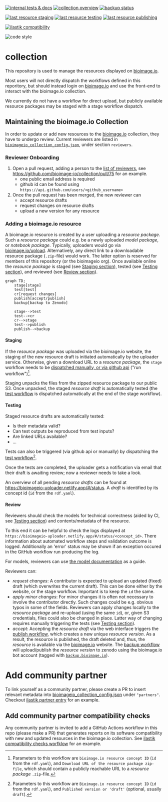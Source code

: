 [![internal tests & docs](https://github.com/bioimage-io/collection/actions/workflows/build.yaml/badge.svg)](https://github.com/bioimage-io/collection/actions/workflows/build.yaml)
[![collection overview](https://github.com/bioimage-io/collection/actions/workflows/generate_collection_json.yaml/badge.svg)](https://github.com/bioimage-io/collection/actions/workflows/generate_collection_json.yaml)
[![backup status](https://github.com/bioimage-io/collection/actions/workflows/backup.yaml/badge.svg)](https://github.com/bioimage-io/collection/actions/workflows/backup.yaml)

[![last resource staging](https://github.com/bioimage-io/collection/actions/workflows/stage.yaml/badge.svg)](https://github.com/bioimage-io/collection/actions/workflows/stage.yaml)
[![last resource testing](https://github.com/bioimage-io/collection/actions/workflows/test.yaml/badge.svg)](https://github.com/bioimage-io/collection/actions/workflows/test.yaml)
[![last resource publishing](https://github.com/bioimage-io/collection/actions/workflows/publish.yaml/badge.svg)](https://github.com/bioimage-io/collection/actions/workflows/publish.yaml)

[![ilastik compatibility](https://github.com/bioimage-io/collection/actions/workflows/check_compatibility_ilastik.yaml/badge.svg)](https://github.com/bioimage-io/collection/actions/workflows/check_compatibility_ilastik.yaml)

![code style](https://img.shields.io/badge/code%20style-black-000000.svg)


# collection

This repository is used to manage the resources displayed on [bioimage.io][bioimageio].

Most users will not directly dispatch the workflows defined in this reporitory, but should instead login on [bioimage.io][bioimageio] and use the front-end to interact with the bioimage.io collection.

We currently do not have a workflow for direct upload, but publicly available resource packages may be staged with a stage workflow dispatch.

## Maintaining the bioimage.io Collection

In order to update or add new resources to the [bioimage.io][bioimageio] collection, they have to undergo review.
Current reviewers are listed in [`bioimageio_collection_config.json`][review-config], under section `reviewers`.

### Reviewer Onboarding

1. Open a pull request, adding a person to the [list of reviewers][review-config], see <https://github.com/bioimage-io/collection/pull/75> for an example.
   * one public email address is required
   * github id can be found using `https://api.github.com/users/<github_username>`
1. Once the pull request has been merged, the new reviewer can
   * accept resource drafts
   * request changes on resource drafts
   * upload a new version for any resource

### Adding a bioimage.io resource

A bioimage.io resource is created by a user uploading a _resource package_.
Such a _resource package_ could e.g. be a newly uploaded _model package_, or _notebook package_.
Typically, uploaders would go via [bioimage.io/upload][upload].
Alternatively, any direct link to a downloadable resource package (`.zip`-file) would work.
The latter option is reserved for members of this repository (or the bioimageio org).
Once available online the _resource package_ is staged (see [Staging section](#staging)), tested (see [Testing section](#testing)), and reviewed (see [Review section](#review)).

```mermaid
graph TD;
    stage[stage]
    test[test]
    cr[request changes]
    publish[accept/publish]
    backup[backup to Zenodo]

    stage-->test
    test-->cr
    cr-->stage
    test-->publish
    publish-->backup
```

#### Staging

If the _resource package_ was uploaded via the bioimage.io website, the staging of the new resource draft is initiated automatically by the uploader service.
Otherwise, given a download URL to a _resource package_, the `stage` workflow needs to be [dispatched manually, or via github api][staging-wf] ("run workflow")[^1].

Staging unpacks the files from the zipped resource package to our public S3.
Once unpacked, the staged _resource draft_ is automatically tested (the [test workflow][test-wf] is dispatched automatically at the end of the stage workflow).

#### Testing

Staged resource drafts are automatically tested:

* Is their metadata valid?
* Can test outputs be reproduced from test inputs?
* Are linked URLs available?
* ...

Tests can also be triggered (via github api or manually) by dispatching the [test workflow][test-wf][^2].

Once the tests are completed, the uploader gets a notification via email that their draft is awaiting review; now a reviewer needs to take a look.

An overview of all pending _resource drafts_ can be found at <https://bioimageio-uploader.netlify.app/#/status>.
A _draft_ is identified by its concept id (`id` from the `rdf.yaml`).

#### Review

Reviewers should check the models for technical correctness (aided by CI, see [Testing section](#testing)) and contents/metadata of the resource.

To this end it can be helpful to check the logs displayed at `https://bioimageio-uploader.netlify.app/#/status/<concept_id>`.
There information about automated workflow steps and validation outcome is logged.
Additionally an 'error' status may be shown if an exception occured in the GitHub workflow run producing the log.

For models, reviewers can use [the model documentation][model-docs] as a guide.

Reviewers can:

* _request changes_:
   A contributor is expected to upload an updated (fixed) draft (which overwrites the current draft).
   This can be done either by the website, or the stage workflow.
   Important is to keep the `id` the same.
* _apply minor changes_:
  For minor changes it is often not necessary to involve the contributor directly.
  Such changes could be e.g. obvious typos in some of the fields.
  Reviewers can apply changes locally to the _resource package_ and re-upload (using the same `id`), or, given S3 credentials, files could also be changed in place.
  Latter way of changing requires manually triggering the tests (see [Testing section](#testing)).
* _accept_:
  Accepting the _resource draft_ via the web interface triggers the [publish workflow][publish-wf], which creates a new unique _resource version_.
  As a result, the resource is published, the draft deleted and, thus, the _resource_ is available via the [bioimage.io][bioimageio] website.
  The [backup workflow][backup-wf] will upload/publish the _resource version_ to zenodo using the bioimage.io bot account (tagged with [`backup.bioimage.io`][zenodo-overview]).

[^1]: Parameters to this workflow are `bioimage.io resource concept ID` (`id` from the `rdf.yaml`), and `Download URL of the resource package zip-file`, which should contain a publicly reachable URL to a _resource package_ `.zip`-file.
[^2]: Parameters to this workflow are `Bioimage.io resource concept ID` (`id` from the `rdf.yaml`), and `Published version or 'draft'` (optional, usually `draft`).

[backup-wf]: https://github.com/bioimage-io/collection/actions/workflows/backup.yaml
[bioimageio]: https://bioimage.io
[model-docs]: https://bioimage.io/docs/#/guides/developers-guide?id=model-documentation
[review-config]: https://github.com/bioimage-io/collection/blob/main/bioimageio_collection_config.json
[publish-wf]: https://github.com/bioimage-io/collection/actions/workflows/publish.yaml
[staging-wf]: https://github.com/bioimage-io/collection/actions/workflows/stage.yaml
[test-wf]: https://github.com/bioimage-io/collection/actions/workflows/test.yaml
[upload]: https://bioimage.io/#/upload
[zenodo-overview]: https://zenodo.org/search?q=metadata.subjects.subject%3A%22backup.bioimage.io%22&l=list&p=1&s=10&sort=bestmatch

# Add community partner
To link yourself as a community partner, please create a PR to insert relevant metadata into [bioimageio_collection_config.json](https://github.com/bioimage-io/collection/blob/4087336ad00bff0198f5de83c94aa13be357840d/bioimageio_collection_config.json) under `"partners"`.
Checkout [ilastik partner entry](https://github.com/bioimage-io/collection/blob/4087336ad00bff0198f5de83c94aa13be357840d/bioimageio_collection_config.json#L283-L301) for an example.

## Add community partner compatibility checks
Any community partner is invited to add a GitHub Actions workflow in this repo (please make a PR) that generates reports on its software compatibility with new and updated resources in the bioimage.io collection.
See [ilastik compatibility checks worfklow](https://github.com/bioimage-io/collection/blob/main/.github/workflows/check_compatibility_ilastik.yaml) for an example.

